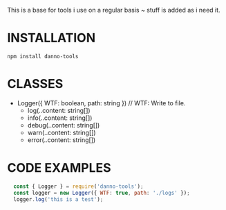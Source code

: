 This is a base for tools i use on a regular basis ~ stuff is added as i need it.

# INSTALLATION
```
npm install danno-tools
```

# CLASSES
* Logger({ WTF: boolean, path: string }) // WTF: Write to file.
  * log(..content: string[])
  * info(..content: string[])
  * debug(..content: string[])
  * warn(..content: string[])
  * error(..content: string[])

# CODE EXAMPLES
```js
  const { Logger } = require('danno-tools');
  const logger = new Logger({ WTF: true, path: './logs' });
  logger.log('this is a test');
```
